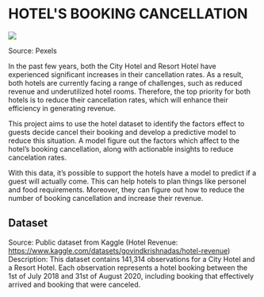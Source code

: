 # HOTEL'S BOOKING CANCELLATION
![](https://images.pexels.com/photos/338504/pexels-photo-338504.jpeg?cs=srgb&dl=pexels-thorsten-technoman-109353-338504.jpg&fm=jpg)

Source: Pexels

In the past few years, both the City Hotel and Resort Hotel have experienced significant increases in their cancellation rates. As a result, both hotels are currently facing a range of challenges, such as reduced revenue and underutilized hotel rooms. Therefore, the top priority for both hotels is to reduce their cancellation rates, which will enhance their efficiency in generating revenue. 

This project aims to use the hotel dataset to identify the factors effect to guests decide cancel their booking and develop a predictive model to reduce this situation. A model figure out the factors which affect to the hotel’s booking cancellation, along with actionable insights to reduce cancelation rates.

With this data, it’s possible to support the hotels have a model to predict if a guest will actually come. This can help hotels to plan things like personel and food requirements. Moreover, they can figure out how to reduce the number of booking cancellation and increase their revenue.

## Dataset

Source: Public dataset from Kaggle (Hotel Revenue:
https://www.kaggle.com/datasets/govindkrishnadas/hotel-revenue)
Description: 
This dataset contains 141,314 observations for a City Hotel and a Resort Hotel. Each observation represents a hotel booking between the 1st of July 2018 and 31st of August 2020, including booking that effectively arrived and booking that were canceled.
